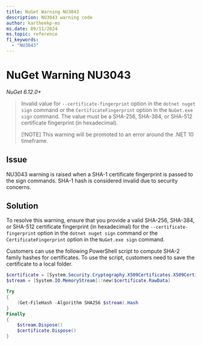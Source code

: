 ```yaml
---
title: NuGet Warning NU3043
description: NU3043 warning code
author: kartheekp-ms
ms.date: 09/11/2024
ms.topic: reference
f1_keywords: 
  - "NU3043"
---
```


# NuGet Warning NU3043

*NuGet 6.12.0+*

> Invalid value for `--certificate-fingerprint` option in the `dotnet nuget sign` command or the `CertificateFingerprint` option in the `NuGet.exe sign` command. The value must be a SHA-256, SHA-384, or SHA-512 certificate fingerprint (in hexadecimal).
>
> [!NOTE]
> This warning will be promoted to an error around the .NET 10 timeframe.

## Issue

NU3043 warning is raised when a SHA-1 certificate fingerprint is passed to the sign commands. SHA-1 hash is considered invalid due to security concerns.

## Solution

To resolve this warning, ensure that you provide a valid SHA-256, SHA-384, or SHA-512 certificate fingerprint (in hexadecimal) for the `--certificate-fingerprint` option in the `dotnet nuget sign` command or the `CertificateFingerprint` option in the `NuGet.exe sign` command.

Customers can use the following PowerShell script to compute SHA-2 family hashes for certificates. To use the script, customers need to save the certificate to a local folder.

```powershell
$certificate = [System.Security.Cryptography.X509Certificates.X509Certificate2]::new($certPath)
$stream = [System.IO.MemoryStream]::new($certificate.RawData)

Try
{
    (Get-FileHash -Algorithm SHA256 $stream).Hash
}
Finally
{
    $stream.Dispose()
    $certificate.Dispose()
}
```
